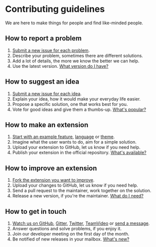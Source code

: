 Contributing guidelines
=======================

We are here to make things for people and find like-minded people.

## How to report a problem

1. [Submit a new issue for each problem](https://github.com/datenstrom/yellow/issues).
2. Describe your problem, sometimes there are different solutions.
3. Add a lot of details, the more we know the better we can help.
4. Use the latest version. [What version do I have?](https://github.com/datenstrom/yellow-extensions/tree/master/features/update)

## How to suggest an idea

1. [Submit a new issue for each idea](https://github.com/datenstrom/yellow/issues).
2. Explain your idea, how it would make your everyday life easier.
3. Propose a specific solution, one that works best for you.
4. Vote for good ideas and give them a thumbs-up. [What's popular?](https://github.com/datenstrom/yellow/issues?q=is%3Aopen+is%3Aissue+sort%3Areactions-%2B1-desc+label%3Aidea)

## How to make an extension

1. [Start with an example feature](https://github.com/schulle4u/yellow-extension-example), [language](https://github.com/datenstrom/yellow-extensions/blob/master/languages/english/english-language.txt) or [theme](https://github.com/schulle4u/yellow-extension-basic).
2. Imagine what the user wants to do, aim for a simple solution.
3. Upload your extension to GitHub, let us know if you need help.
4. Publish your extension in the official repository. [What's available?](https://github.com/datenstrom/yellow-extensions)

## How to improve an extension

1. [Fork the extension you want to improve](https://github.com/datenstrom/yellow-extensions).
2. Upload your changes to GitHub, let us know if you need help.
3. Send a pull request to the maintainer, work together on the solution.
4. Release a new version, if you're the maintainer. [What do I need?](https://github.com/datenstrom/yellow-extensions/tree/master/features/release)

## How to get in touch 

1. [Watch us on GitHub](https://github.com/datenstrom/yellow), [Gitter](https://gitter.im/datenstrom/yellow), [Twitter](https://twitter.com/datendeveloper), [TeamVideo](https://team.video/datendeveloper) or [send a message](https://datenstrom.se/contact/).
2. Answer questions and solve problems, if you enjoy it.
3. Join our developer meeting on the first day of the month.
4. Be notified of new releases in your mailbox. [What's new?](https://github.com/datenstrom/yellow/releases)
